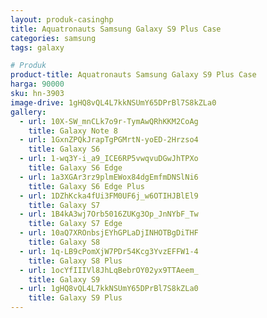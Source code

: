 ```yaml
---
layout: produk-casinghp
title: Aquatronauts Samsung Galaxy S9 Plus Case
categories: samsung
tags: galaxy

# Produk
product-title: Aquatronauts Samsung Galaxy S9 Plus Case
harga: 90000
sku: hn-3903
image-drive: 1gHQ8vQL4L7kkNSUmY65DPrBl7S8kZLa0
gallery:
  - url: 10X-SW_mnCLk7o9r-TymAwQRhKKM2CoAg
    title: Galaxy Note 8
  - url: 1GxnZPQkJrapTgPGMrtN-yoED-2Hrzso4
    title: Galaxy S6
  - url: 1-wq3Y-i_a9_ICE6RP5vwqvuDGwJhTPXo
    title: Galaxy S6 Edge
  - url: 1a3XGAr3rz9plmEWox84dgEmfmDNSlNi6
    title: Galaxy S6 Edge Plus
  - url: 1DZhKcka4fUi3FM0UF6j_w6OTIHJBlEl9
    title: Galaxy S7
  - url: 1B4kA3wj7Orb5016ZUKg3Op_JnNYbF_Tw
    title: Galaxy S7 Edge
  - url: 10aQ7XROnbsjEYhGPLaDjINHOTBgDiTHF
    title: Galaxy S8
  - url: 1q-LB9cPomXjW7PDr54Kcg3YvzEFFW1-4
    title: Galaxy S8 Plus
  - url: 1ocYfIIIVl8JhLqBebrOY02yx9TTAeem_
    title: Galaxy S9
  - url: 1gHQ8vQL4L7kkNSUmY65DPrBl7S8kZLa0
    title: Galaxy S9 Plus
---
```

